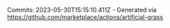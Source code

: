 Commits: 2023-05-30T15:15:10.411Z - Generated via https://github.com/marketplace/actions/artificial-grass
<br>
